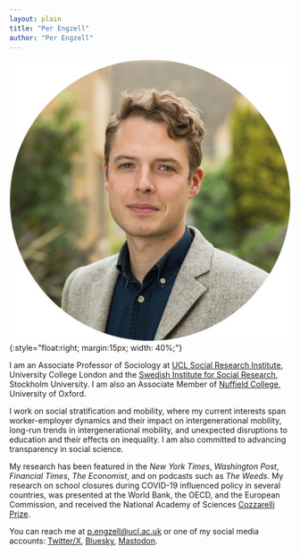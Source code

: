 ```yaml
---
layout: plain
title: "Per Engzell"
author: "Per Engzell"
---
```


![Per Engzell](portrait.jpg){:style="float:right; margin:15px; width: 40%;"}

I am an Associate Professor of Sociology at [UCL Social Research Institute](https://www.ucl.ac.uk/ioe/departments-and-centres/departments/ucl-social-research-institute), University College London and the [Swedish Institute for Social Research](https://www.su.se/swedish-institute-for-social-research/), Stockholm University. I am also an Associate Member of [Nuffield College](https://www.nuffield.ox.ac.uk), University of Oxford. 

I work on social stratification and mobility, where my current interests span worker-employer dynamics and their impact on intergenerational mobility, long-run trends in intergenerational mobility, and unexpected disruptions to education and their effects on inequality. I am also committed to advancing transparency in social science. 

My research has been featured in the *New York Times*, *Washington Post*, *Financial Times*, *The Economist*, and on podcasts such as *The Weeds*. My research on school closures during COVID-19 influenced policy in several countries, was presented at the World Bank, the OECD, and the European Commission, and received the National Academy of Sciences [Cozzarelli Prize](https://www.youtube.com/watch?v=Yhuv1yJrdC4). 

You can reach me at [p.engzell@ucl.ac.uk](mailto:p.engzell@ucl.ac.uk) or one of my social media accounts: [Twitter/X](https://twitter.com/pengzell), [Bluesky](https://bsky.app/profile/pengzell.bsky.social), <a rel="me" href="https://sciences.social/@per">Mastodon</a>.
